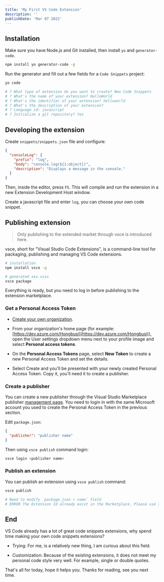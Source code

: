 ```yaml
---
title: 'My First VS Code Extension'
description: ''
publishDate: 'Mar 07 2022'
---
```


## Installation

Make sure you have Node.js and Git installed, then install `yo` and `generator-code`.

``` bash
npm install yo generator-code -g
```

Run the generator and fill out a few fields for a `Code Snippets` project:

``` bash
yo code

# ? What type of extension do you want to create? New Code Snippets
# ? What's the name of your extension? HelloWorld
# ? What's the identifier of your extension? helloworld
# ? What's the description of your extension?
# ? Language id: javascript
# ? Initialize a git repository? Yes
```

## Developing the extension

Create `snippets/snippets.json` file and configure:

``` json
{
  "consoleLog": {
    "prefix": "log",
    "body": "console.log(${1:object})",
    "description": "Displays a message in the console."
  }
}
```

Then, inside the editor, press `F5`. This will compile and run the extension in a new Extension Development Host window.

Create a javascript file and enter `log`, you can choose your own code snippet.

## Publishing extension

> Only publishing to the extended market through vsce is introduced here.

vsce, short for "Visual Studio Code Extensions", is a command-line tool for packaging, publishing and managing VS Code extensions.

``` bash
# installation
npm install vsce -g

# generated xxx.vsix 
vsce package
```

Everything is ready, but you need to log in before publishing to the extension marketplace.

### Get a Personal Access Token

- [Create your own organization](https://docs.microsoft.com/zh-cn/azure/devops/organizations/accounts/create-organization?view=azure-devops).

- From your organization's home page (for example: [https://dev.azure.com/Hongbusi](https://dev.azure.com/Hongbusi)), open the User settings dropdown menu next to your profile image and select **Personal access tokens**.

- On the **Personal Access Tokens** page, select **New Token** to create a new Personal Access Token and set the details.

- Select Create and you'll be presented with your newly created Personal Access Token. Copy it, you'll need it to create a publisher.

### Create a publisher

You can create a new publisher through the Visual Studio Marketplace publisher [management page](https://marketplace.visualstudio.com/manage). You need to login in with the same Microsoft account you used to create the Personal Access Token in the previous section.

Edit `package.json`:

``` json
{
  "publisher": "publisher name"
}
```

Then using `vsce publish` command login:

``` bash
vsce login <publisher name>
```

### Publish an extension

You can publish an extension using `vsce publish` command:

``` bash
vsce publish

# Need to modify `package.json > name` field
# ERROR The Extension Id already exist in the Marketplace. Please use the different Id.
```

## End

VS Code already has a lot of great code snippets extensions, why spend time making your own code snippets extensions?

- Trying: For me, is a relatively new thing, I am curious about this field.

- Customization: Because of the existing extensions, it does not meet my personal code style very well. For example, single or double quotes.

That's all for today, hope it helps you. Thanks for reading, see you next time.
